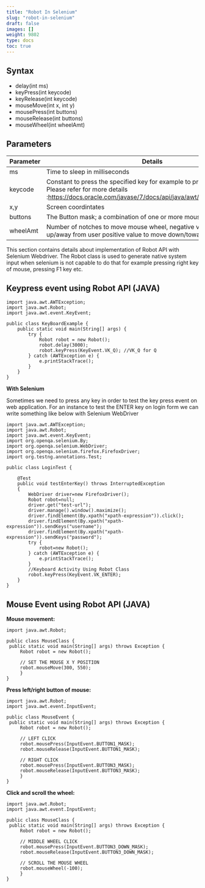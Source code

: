 ```yaml
---
title: "Robot In Selenium"
slug: "robot-in-selenium"
draft: false
images: []
weight: 9802
type: docs
toc: true
---
```


## Syntax
 - delay(int ms)
 - keyPress(int keycode)
 - keyRelease(int keycode)
 - mouseMove(int x, int y)
 - mousePress(int buttons)
 - mouseRelease(int buttons)
 - mouseWheel(int wheelAmt)

## Parameters
| Parameter | Details |
| ------ | ------ |
|ms|Time to sleep in milliseconds|
| keycode   | Constant to press the specified key for example to press `A` code is `VK_A`. Please refer for more details :https://docs.oracle.com/javase/7/docs/api/java/awt/event/KeyEvent.html |
|x,y|Screen coordintates|
|buttons|The Button mask; a combination of one or more mouse button masks|
|wheelAmt|Number of notches to move mouse wheel, negative value to move up/away from user positive value to move down/towards user|

This section contains details about implementation of Robot API with Selenium Webdriver. The Robot class is used to generate native system input when selenium is not capable to do that for example pressing right key of mouse, pressing F1 key etc.

## Keypress event using Robot API (JAVA)

    import java.awt.AWTException;
    import java.awt.Robot;
    import java.awt.event.KeyEvent;
    
    public class KeyBoardExample {
        public static void main(String[] args) {
            try {
                Robot robot = new Robot();
                robot.delay(3000);
                robot.keyPress(KeyEvent.VK_Q); //VK_Q for Q
            } catch (AWTException e) {
                e.printStackTrace();
            }
        }
    }

**With Selenium**

Sometimes we need to press any key in order to test the key press event on web application. For an instance to test the ENTER key on login form we can write something like below with Selenium WebDriver


    import java.awt.AWTException;
    import java.awt.Robot;
    import java.awt.event.KeyEvent;
    import org.openqa.selenium.By;
    import org.openqa.selenium.WebDriver;
    import org.openqa.selenium.firefox.FirefoxDriver;
    import org.testng.annotations.Test;
    
    public class LoginTest {
        
        @Test
        public void testEnterKey() throws InterruptedException
        {
            WebDriver driver=new FirefoxDriver();        
            Robot robot=null;        
            driver.get("test-url");
            driver.manage().window().maximize();
            driver.findElement(By.xpath("xpath-expression")).click();
            driver.findElement(By.xpath("xpath-expression")).sendKeys("username");
            driver.findElement(By.xpath("xpath-expression")).sendKeys("password");        
            try {
                robot=new Robot();
            } catch (AWTException e) {
                e.printStackTrace();
            }
            //Keyboard Activity Using Robot Class
            robot.keyPress(KeyEvent.VK_ENTER);
        }
    }



## Mouse Event using Robot API (JAVA)
**Mouse movement:**

    import java.awt.Robot;
     
    public class MouseClass {
     public static void main(String[] args) throws Exception {
         Robot robot = new Robot();
     
         // SET THE MOUSE X Y POSITION
         robot.mouseMove(300, 550);
         }
    }

**Press left/right button of mouse:**

    import java.awt.Robot;
    import java.awt.event.InputEvent;
    
    public class MouseEvent {
     public static void main(String[] args) throws Exception {
         Robot robot = new Robot();
    
         // LEFT CLICK
         robot.mousePress(InputEvent.BUTTON1_MASK);
         robot.mouseRelease(InputEvent.BUTTON1_MASK);
    
         // RIGHT CLICK
         robot.mousePress(InputEvent.BUTTON3_MASK);
         robot.mouseRelease(InputEvent.BUTTON3_MASK);
         }
    }

**Click and scroll the wheel:**

    import java.awt.Robot;
    import java.awt.event.InputEvent;
     
    public class MouseClass {
     public static void main(String[] args) throws Exception {
         Robot robot = new Robot();
     
         // MIDDLE WHEEL CLICK
         robot.mousePress(InputEvent.BUTTON3_DOWN_MASK);
         robot.mouseRelease(InputEvent.BUTTON3_DOWN_MASK);
     
         // SCROLL THE MOUSE WHEEL
         robot.mouseWheel(-100);
         }
    }


